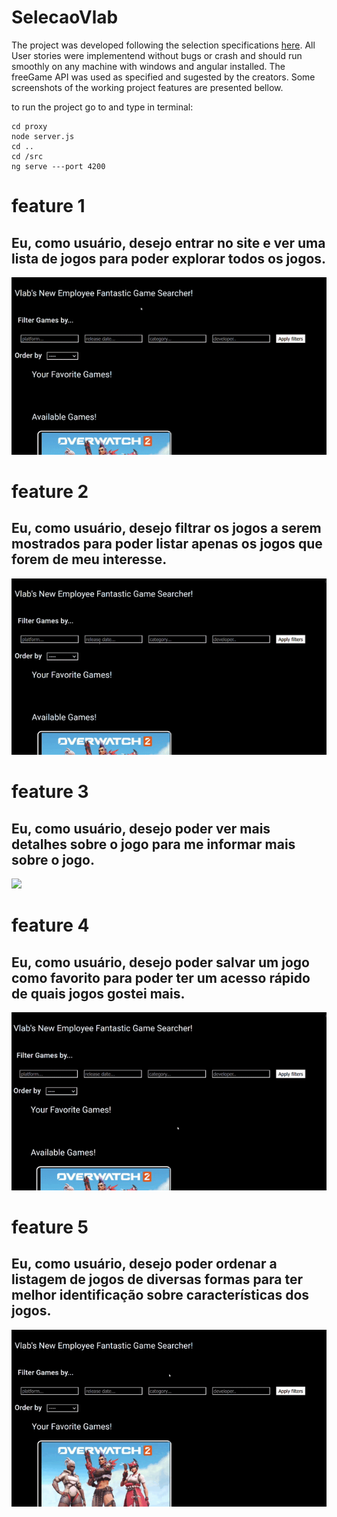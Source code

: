 # SelecaoVlab

The project was developed following the selection specifications [here](https://docs.google.com/document/d/1xh2g5AmTCCMetQWCTII8vbRC_8re6qdpYFARGMpRjIA/edit). All User stories were implementend without bugs or crash and should run smoothly on any machine with windows and angular installed. The freeGame API was used as specified and sugested by the creators. Some screenshots of the working project features are presented bellow.

to run the project go to   and type in terminal:

```
cd proxy
node server.js
cd ..
cd /src
ng serve ---port 4200
```

# feature 1

## Eu, como usuário, desejo entrar no site e ver uma lista de jogos para poder explorar todos os jogos.

![](https://github.com/gabriel-ferreira-da-silva/FreeGameSearcher/blob/main/videos/feat1.gif)

# feature 2

## Eu, como usuário, desejo filtrar os jogos a serem mostrados para poder listar apenas os jogos que forem de meu interesse.



![](https://github.com/gabriel-ferreira-da-silva/FreeGameSearcher/blob/main/videos/feat2.gif)

# feature 3

## Eu, como usuário, desejo poder ver mais detalhes sobre o jogo para me informar mais sobre o jogo.



![](https://github.com/gabriel-ferreira-da-silva/FreeGameSearcher/blob/main/videos/feat3.gif)

# feature 4

## Eu, como usuário, desejo poder salvar um jogo como favorito para poder ter um acesso rápido de quais jogos gostei mais.

![](https://github.com/gabriel-ferreira-da-silva/FreeGameSearcher/blob/main/videos/feat4.gif)

# feature 5

## Eu, como usuário, desejo poder ordenar a listagem de jogos de diversas formas para ter melhor identificação sobre características dos jogos.



![](https://github.com/gabriel-ferreira-da-silva/FreeGameSearcher/blob/main/videos/feat5.gif)
